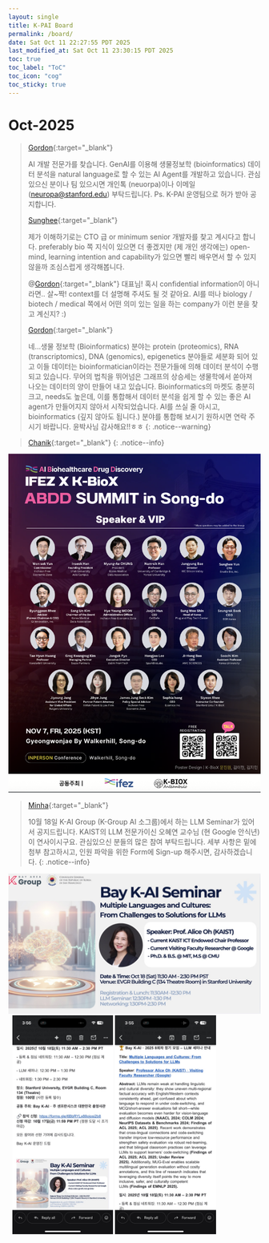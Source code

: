 ```yaml
---
layout: single
title: K-PAI Board
permalink: /board/
date: Sat Oct 11 22:27:55 PDT 2025
last_modified_at: Sat Oct 11 23:30:15 PDT 2025
toc: true
toc_label: "ToC"
toc_icon: "cog"
toc_sticky: true
---
```


# Oct-2025

> [Gordon](https://www.linkedin.com/in/gordon-%EA%B5%B0%ED%98%B8-park-452bab26/){:target="_blank"}
>
> AI 개발 전문가를 찾습니다. GenAI를 이용해 생물정보학 (bioinformatics) 데이터 분석을 natural language로 할 수 있는 AI Agent를 개발하고 있습니다. 관심 있으신 분이나 팀 있으시면 개인톡 (neuorpa)이나 이메일 (neuropa@stanford.edu) 부탁드립니다. Ps. K-PAI 운영팀으로 허가 받아 공지합니다.
>
> [Sunghee](https://sungheeyun.github.io){:target="_blank"}
>
> 제가 이해하기로는 CTO 급 or minimum senior 개발자를 찾고 계시다고 합니다. preferably bio 쪽 지식이 있으면 더 좋겠지만 (제 개인 생각에는) open-mind, learning intention and capability가 있으면 빨리 배우면서 할 수 있지 않을까 조심스럽게 생각해봅니다.
>
> @[Gordon](https://www.linkedin.com/in/gordon-%EA%B5%B0%ED%98%B8-park-452bab26/){:target="_blank"} 대표님! 혹시 confidential information이 아니라면.. 살~짝! context를 더 설명해 주셔도 될 것 같아요. AI를 떠나 biology / biotech / medical 쪽에서 어떤 의미 있는 일을 하는 company가 이런 분을 찾고 계신지? :)
>
> [Gordon](https://www.linkedin.com/in/gordon-%EA%B5%B0%ED%98%B8-park-452bab26/){:target="_blank"}
>
> 네…생물 정보학 (Bioinformatics) 분야는 protein (proteomics), RNA (transcriptomics), DNA (genomics), epigenetics 분야들로 세분화 되어 있고 이들 데이터는 bioinformatician이라는 전문가들에 의해 데이터 분석이 수행되고 있습니다. 무어의 법칙을 뛰어넘은 그래프의 상승세는 생물학에서 쏟아져 나오는 데이터의 양이 만들어 내고 있습니다. Bioinformatics의 마켓도 충분히 크고, needs도 높은데,  이를 통합해서 데이터 분석을 쉽게 할 수 있는 좋은 AI agent가 만들어지지 않아서 시작되었습니다. AI를 쓰실 줄 아시고, bioinformatics (깊지 않아도 됩니다.) 분야를 통합해 보시기 원하시면 연락 주시기 바랍니다.  윤박사님 감사해요!!ㅎㅎ
{: .notice--warning}

> [Chanik](https://www.linkedin.com/in/chanik-park-14878b32/){:target="_blank"}
{: .notice--info}

<div class="img-container">
<img src="/resource/board/KakaoTalk_Photo_2025-10-11-23-22-15.png">
</div>

> [Minha](https://www.linkedin.com/in/minha-hwang-7440771/){:target="_blank"}
>
> 10월 18일 K-AI Group (K-Group AI 소그룹)에서 하는 LLM Seminar가 있어서 공지드립니다. KAIST의 LLM 전문가이신 오혜연 교수님 (현 Google 안식년)이 연사이시구요. 관심있으신 분들의 많은 참여 부탁드립니다. 세부 사항은 밑에 첨부 참고하시고, 인원 파악을 위한 Form에 Sign-up 해주시면, 감사하겠습니다.
{: .notice--info}

<div class="img-container">
<img src="/resource/board/KakaoTalk_Photo_2025-10-11-23-12-06.jpeg">
</div>

<div class="img-container-justified">
&nbsp;
<img style="max-width: 40%;" src="/resource/board/KakaoTalk_Photo_2025-10-11-23-20-05 001.jpeg">
<img style="max-width: 40%;" src="/resource/board/KakaoTalk_Photo_2025-10-11-23-20-06 002.jpeg">
&nbsp;
</div>
